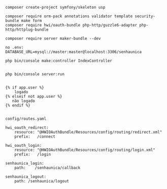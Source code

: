    composer create-project symfony/skeleton usp

    composer require orm-pack annotations validator template security-bundle make form
    composer require hwi/oauth-bundle php-http/guzzle6-adapter php-http/httplug-bundle

    composer require server maker-bundle --dev 
  
    no .env: 
    DATABASE_URL=mysql://master:master@localhost:3306/senhaunica

    php bin/console make:controller IndexController


    php bin/console server:run


    {% if app.user %}
        logado
    {% elseif not app.user %}
       não logado
    {% endif %}


    config/routes.yaml

    hwi_oauth_redirect:
        resource: "@HWIOAuthBundle/Resources/config/routing/redirect.xml"
        prefix:   /connect

    hwi_oauth_login:
        resource: "@HWIOAuthBundle/Resources/config/routing/login.xml"
        prefix:   /login

    senhaunica_login:
        path:    /senhaunica/callback

    senhaunica_logout:
        path: /senhaunica/logout
